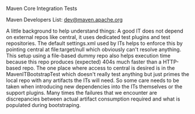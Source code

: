 Maven Core Integration Tests

Maven Developers List: dev@maven.apache.org

A little background to help understand things: A good IT does not depend on external repos like central, it uses dedicated test plugins and test repositories. The default settings.xml used by ITs helps to enforce this by pointing central at file:target/null which obviously can't resolve anything. This setup using a file-based dummy repo also helps execution time because this repo produces (expected) 404s much faster than a HTTP-based repo. The one place where access to central is desired is in the MavenITBootstrapTest which doesn't really test anything but just primes the local repo with any artifacts the ITs will need. So some care needs to be taken when introducing new dependencies into the ITs themselves or the support plugins. Many times the failures that we encounter are discrepancies between actual artifact consumption required and what is populated during bootstraping.